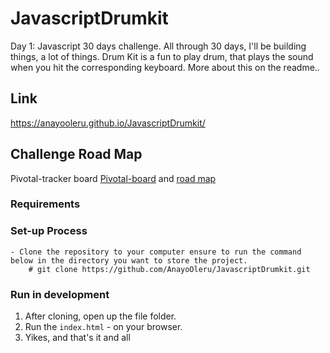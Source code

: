 
# JavascriptDrumkit
Day 1: Javascript 30 days challenge. All through 30 days, I'll be building things, a lot of things. Drum Kit is a fun to play drum, that plays the sound when you hit the corresponding keyboard. More about this on the readme.. 

## Link
https://anayooleru.github.io/JavascriptDrumkit/

## Challenge Road Map

Pivotal-tracker board [Pivotal-board](https://www.pivotaltracker.com/n/projects/2373400) and [road map](article)

### Requirements


### Set-up Process

```
- Clone the repository to your computer ensure to run the command below in the directory you want to store the project.
    # git clone https://github.com/AnayoOleru/JavascriptDrumkit.git
```


### Run in development

1. After cloning, open up the file folder.
2. Run the `index.html` - on your browser.
3. Yikes, and that's it and all

